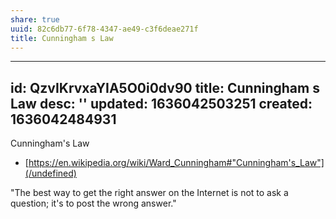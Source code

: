 ```yaml
---
share: true
uuid: 82c6db77-6f78-4347-ae49-c3f6deae271f
title: Cunningham s Law
---
```

---
id: QzvIKrvxaYIA5O0i0dv90
title: Cunningham s Law
desc: ''
updated: 1636042503251
created: 1636042484931
---

Cunningham's Law

* [https://en.wikipedia.org/wiki/Ward_Cunningham#"Cunningham's_Law"](/undefined)


"The best way to get the right answer on the Internet is not to ask a question; it's to post the wrong answer."